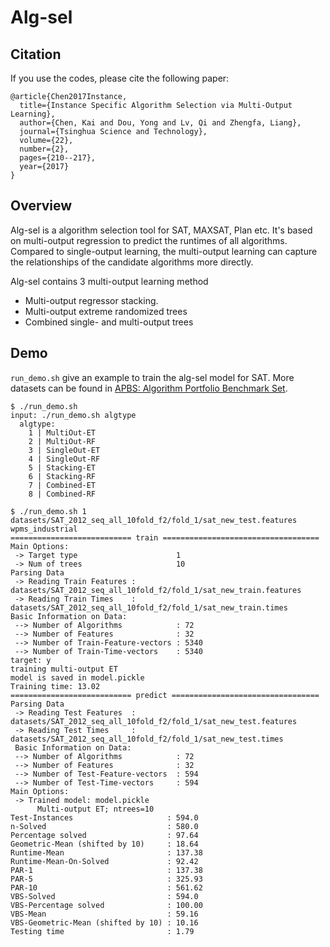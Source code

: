 Alg-sel
===========================

## Citation
If you use the codes, please cite the following paper:
```
@article{Chen2017Instance,
  title={Instance Specific Algorithm Selection via Multi-Output Learning},
  author={Chen, Kai and Dou, Yong and Lv, Qi and Zhengfa, Liang},
  journal={Tsinghua Science and Technology},
  volume={22},
  number={2},
  pages={210--217},
  year={2017}
}
```
    
## Overview
Alg-sel is a algorithm selection tool for SAT, MAXSAT, Plan etc. It's based on multi-output regression to predict the runtimes of all algorithms.
Compared to single-output learning, the multi-output learning can capture the relationships of the candidate algorithms more directly.

Alg-sel contains 3 multi-output learning method

- Multi-output regressor stacking.
- Multi-output extreme randomized trees
- Combined single- and multi-output trees

## Demo

`run_demo.sh` give an example to train the alg-sel model for SAT. More datasets can be found in [APBS: Algorithm Portfolio Benchmark Set](http://4c.ucc.ie/~ymalitsky/APBS.html).

```
$ ./run_demo.sh
input: ./run_demo.sh algtype
  algtype:
    1 | MultiOut-ET
    2 | MultiOut-RF
    3 | SingleOut-ET
    4 | SingleOut-RF
    5 | Stacking-ET
    6 | Stacking-RF
    7 | Combined-ET
    8 | Combined-RF
```

```
$ ./run_demo.sh 1
datasets/SAT_2012_seq_all_10fold_f2/fold_1/sat_new_test.features
wpms_industrial
=========================== train ===================================
Main Options:
 -> Target type                      1
 -> Num of trees                     10
Parsing Data
 -> Reading Train Features : datasets/SAT_2012_seq_all_10fold_f2/fold_1/sat_new_train.features
 -> Reading Train Times    : datasets/SAT_2012_seq_all_10fold_f2/fold_1/sat_new_train.times
Basic Information on Data:
 --> Number of Algorithms            : 72
 --> Number of Features              : 32
 --> Number of Train-Feature-vectors : 5340
 --> Number of Train-Time-vectors    : 5340
target: y
training multi-output ET
model is saved in model.pickle
Training time: 13.02
=========================== predict =================================
Parsing Data
 -> Reading Test Features  : datasets/SAT_2012_seq_all_10fold_f2/fold_1/sat_new_test.features
 -> Reading Test Times     : datasets/SAT_2012_seq_all_10fold_f2/fold_1/sat_new_test.times
 Basic Information on Data:
 --> Number of Algorithms            : 72
 --> Number of Features              : 32
 --> Number of Test-Feature-vectors  : 594
 --> Number of Test-Time-vectors     : 594
Main Options:
 -> Trained model: model.pickle
      Multi-output ET; ntrees=10
Test-Instances                     : 594.0
n-Solved                           : 580.0
Percentage solved                  : 97.64
Geometric-Mean (shifted by 10)     : 18.64
Runtime-Mean                       : 137.38
Runtime-Mean-On-Solved             : 92.42
PAR-1                              : 137.38
PAR-5                              : 325.93
PAR-10                             : 561.62
VBS-Solved                         : 594.0
VBS-Percentage solved              : 100.00
VBS-Mean                           : 59.16
VBS-Geometric-Mean (shifted by 10) : 10.16
Testing time                       : 1.79
```
